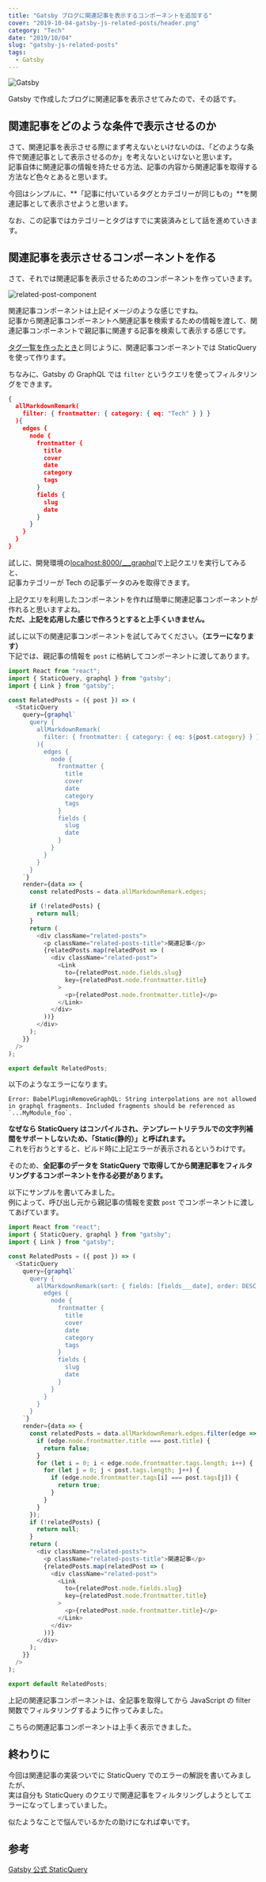 ```yaml
---
title: "Gatsby ブログに関連記事を表示するコンポーネントを追加する"
cover: "2019-10-04-gatsby-js-related-posts/header.png"
category: "Tech"
date: "2019/10/04"
slug: "gatsby-js-related-posts"
tags:
  - Gatsby
---
```


![Gatsby](./gatsby.png)

Gatsby で作成したブログに関連記事を表示させてみたので、その話です。

## 関連記事をどのような条件で表示させるのか

さて、関連記事を表示させる際にまず考えないといけないのは、「どのような条件で関連記事として表示させるのか」を考えないといけないと思います。  
記事自体に関連記事の情報を持たせる方法、記事の内容から関連記事を取得する方法など色々とあると思います。

今回はシンプルに、**「記事に付いているタグとカテゴリーが同じもの」**を関連記事として表示させようと思います。

なお、この記事ではカテゴリーとタグはすでに実装済みとして話を進めていきます。

## 関連記事を表示させるコンポーネントを作る

さて、それでは関連記事を表示させるためのコンポーネントを作っていきます。

![related-post-component](./related-post-component.png)

関連記事コンポーネントは上記イメージのような感じですね。  
記事から関連記事コンポーネントへ関連記事を検索するための情報を渡して、関連記事コンポーネントで親記事に関連する記事を検索して表示する感じです。

[タグ一覧を作ったとき](gatsby-js-tags/)と同じように、関連記事コンポーネントでは StaticQuery を使って作ります。

ちなみに、Gatsby の GraphQL では `filter` というクエリを使ってフィルタリングをできます。

```json
{
  allMarkdownRemark(
    filter: { frontmatter: { category: { eq: "Tech" } } }
  ){
    edges {
      node {
        frontmatter {
          title
          cover
          date
          category
          tags
        }
        fields {
          slug
          date
        }
      }
    }
  }
}
```

試しに、開発環境の[localhost:8000/\_\_\_graphql](http://localhost:8000/___graphql)で上記クエリを実行してみると、  
記事カテゴリーが Tech の記事データのみを取得できます。

上記クエリを利用したコンポーネントを作れば簡単に関連記事コンポーネントが作れると思いますよね。  
**ただ、上記を応用した感じで作ろうとすると上手くいきません。**

試しに以下の関連記事コンポーネントを試してみてください。**（エラーになります）**  
下記では、親記事の情報を `post` に格納してコンポーネントに渡してあります。

```javascript
import React from "react";
import { StaticQuery, graphql } from "gatsby";
import { Link } from "gatsby";

const RelatedPosts = ({ post }) => (
  <StaticQuery
    query={graphql`
      query {
        allMarkdownRemark(
          filter: { frontmatter: { category: { eq: ${post.category} } } }
        ){
          edges {
            node {
              frontmatter {
                title
                cover
                date
                category
                tags
              }
              fields {
                slug
                date
              }
            }
          }
        }
      }
    `}
    render={data => {
      const relatedPosts = data.allMarkdownRemark.edges;

      if (!relatedPosts) {
        return null;
      }
      return (
        <div className="related-posts">
          <p className="related-posts-title">関連記事</p>
          {relatedPosts.map(relatedPost => (
            <div className="related-post">
              <Link
                to={relatedPost.node.fields.slug}
                key={relatedPost.node.frontmatter.title}
              >
                <p>{relatedPost.node.frontmatter.title}</p>
              </Link>
            </div>
          ))}
        </div>
      );
    }}
  />
);

export default RelatedPosts;
```

以下のようなエラーになります。

```log
Error: BabelPluginRemoveGraphQL: String interpolations are not allowed in graphql fragments. Included fragments should be referenced as `...MyModule_foo`.
```

**なぜなら StaticQuery はコンパイルされ、テンプレートリテラルでの文字列補間をサポートしないため、「Static(静的）」と呼ばれます。**  
これを行おうとすると、ビルド時に上記エラーが表示されるというわけです。

そのため、**全記事のデータを StaticQuery で取得してから関連記事をフィルタリングするコンポーネントを作る必要があります。**

以下にサンプルを書いてみました。  
例によって、呼び出し元から親記事の情報を変数 `post` でコンポーネントに渡してあげています。

```javascript
import React from "react";
import { StaticQuery, graphql } from "gatsby";
import { Link } from "gatsby";

const RelatedPosts = ({ post }) => (
  <StaticQuery
    query={graphql`
      query {
        allMarkdownRemark(sort: { fields: [fields___date], order: DESC }) {
          edges {
            node {
              frontmatter {
                title
                cover
                date
                category
                tags
              }
              fields {
                slug
                date
              }
            }
          }
        }
      }
    `}
    render={data => {
      const relatedPosts = data.allMarkdownRemark.edges.filter(edge => {
        if (edge.node.frontmatter.title === post.title) {
          return false;
        }
        for (let i = 0; i < edge.node.frontmatter.tags.length; i++) {
          for (let j = 0; j < post.tags.length; j++) {
            if (edge.node.frontmatter.tags[i] === post.tags[j]) {
              return true;
            }
          }
        }
      });
      if (!relatedPosts) {
        return null;
      }
      return (
        <div className="related-posts">
          <p className="related-posts-title">関連記事</p>
          {relatedPosts.map(relatedPost => (
            <div className="related-post">
              <Link
                to={relatedPost.node.fields.slug}
                key={relatedPost.node.frontmatter.title}
              >
                <p>{relatedPost.node.frontmatter.title}</p>
              </Link>
            </div>
          ))}
        </div>
      );
    }}
  />
);

export default RelatedPosts;
```

上記の関連記事コンポーネントは、全記事を取得してから JavaScript の filter 関数でフィルタリングするように作ってみました。

こちらの関連記事コンポーネントは上手く表示できました。

## 終わりに

今回は関連記事の実装ついでに StaticQuery でのエラーの解説を書いてみましたが、  
実は自分も StaticQuery のクエリで関連記事をフィルタリングしようとしてエラーになってしまっていました。

似たようなことで悩んでいるかたの助けになれば幸いです。

## 参考

[Gatsby 公式 StaticQuery](https://www.gatsbyjs.org/docs/static-query/)
